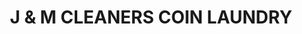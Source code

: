 ---
title: "J & M CLEANERS COIN LAUNDRY"
url: /racine/j-and-m-cleaners-coin-laundry/
shop: laundry
---